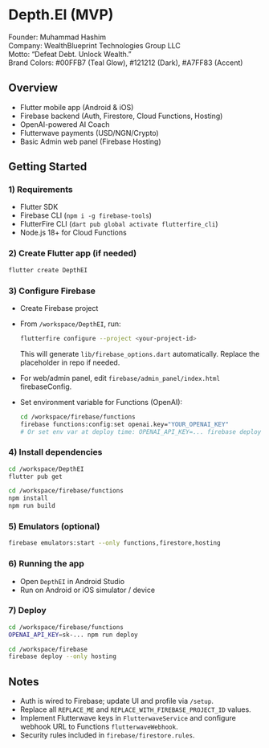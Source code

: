 # Depth.EI (MVP)

Founder: Muhammad Hashim  
Company: WealthBlueprint Technologies Group LLC  
Motto: “Defeat Debt. Unlock Wealth.”  
Brand Colors: #00FFB7 (Teal Glow), #121212 (Dark), #A7FF83 (Accent)

## Overview
- Flutter mobile app (Android & iOS)
- Firebase backend (Auth, Firestore, Cloud Functions, Hosting)
- OpenAI-powered AI Coach
- Flutterwave payments (USD/NGN/Crypto)
- Basic Admin web panel (Firebase Hosting)

## Getting Started

### 1) Requirements
- Flutter SDK
- Firebase CLI (`npm i -g firebase-tools`)
- FlutterFire CLI (`dart pub global activate flutterfire_cli`)
- Node.js 18+ for Cloud Functions

### 2) Create Flutter app (if needed)
```bash
flutter create DepthEI
```

### 3) Configure Firebase
- Create Firebase project
- From `/workspace/DepthEI`, run:
  ```bash
  flutterfire configure --project <your-project-id>
  ```
  This will generate `lib/firebase_options.dart` automatically. Replace the placeholder in repo if needed.

- For web/admin panel, edit `firebase/admin_panel/index.html` firebaseConfig.
- Set environment variable for Functions (OpenAI):
  ```bash
  cd /workspace/firebase/functions
  firebase functions:config:set openai.key="YOUR_OPENAI_KEY"
  # Or set env var at deploy time: OPENAI_API_KEY=... firebase deploy --only functions
  ```

### 4) Install dependencies
```bash
cd /workspace/DepthEI
flutter pub get

cd /workspace/firebase/functions
npm install
npm run build
```

### 5) Emulators (optional)
```bash
firebase emulators:start --only functions,firestore,hosting
```

### 6) Running the app
- Open `DepthEI` in Android Studio
- Run on Android or iOS simulator / device

### 7) Deploy
```bash
cd /workspace/firebase/functions
OPENAI_API_KEY=sk-... npm run deploy

cd /workspace/firebase
firebase deploy --only hosting
```

## Notes
- Auth is wired to Firebase; update UI and profile via `/setup`.
- Replace all `REPLACE_ME` and `REPLACE_WITH_FIREBASE_PROJECT_ID` values.
- Implement Flutterwave keys in `FlutterwaveService` and configure webhook URL to Functions `flutterwaveWebhook`.
- Security rules included in `firebase/firestore.rules`.

